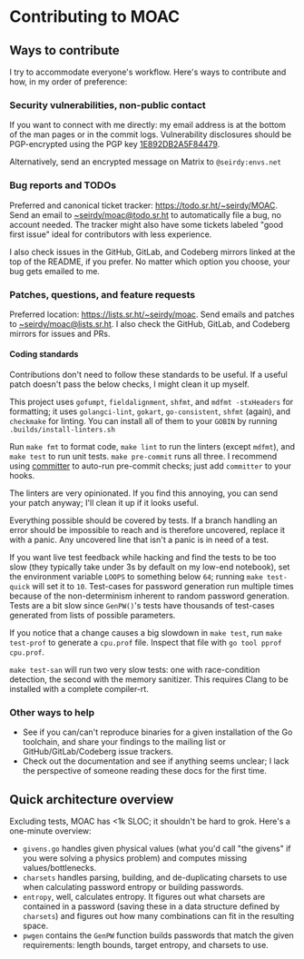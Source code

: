 Contributing to MOAC
====================

Ways to contribute
------------------

I try to accommodate everyone's workflow. Here's ways to contribute and how, in my order of preference:

### Security vulnerabilities, non-public contact

If you want to connect with me directly: my email address is at the bottom of the man pages or in the commit logs. Vulnerability disclosures should be PGP-encrypted using the PGP key [1E892DB2A5F84479](https://seirdy.one/publickey.asc).

Alternatively, send an encrypted message on Matrix to `@seirdy:envs.net`

### Bug reports and TODOs

Preferred and canonical ticket tracker: <https://todo.sr.ht/~seirdy/MOAC>. Send an email to [~seirdy/moac@todo.sr.ht](mailto:~seirdy/MOAC@todo.sr.ht) to automatically file a bug, no account needed. The tracker might also have some tickets labeled "good first issue" ideal for contributors with less experience.

I also check issues in the GitHub, GitLab, and Codeberg mirrors linked at the top of the README, if you prefer. No matter which option you choose, your bug gets emailed to me.

### Patches, questions, and feature requests

Preferred location: <https://lists.sr.ht/~seirdy/moac>. Send emails and patches to [~seirdy/moac@lists.sr.ht](mailto:~seirdy/moac@lists.sr.ht). I also check the GitHub, GitLab, and Codeberg mirrors for issues and PRs.

#### Coding standards

Contributions don't need to follow these standards to be useful. If a useful patch doesn't pass the below checks, I might clean it up myself.

This project uses `gofumpt`, `fieldalignment`, `shfmt`, and `mdfmt -stxHeaders` for formatting; it uses `golangci-lint`, `gokart`, `go-consistent`, `shfmt` (again), and `checkmake` for linting. You can install all of them to your `GOBIN` by running `.builds/install-linters.sh`

Run `make fmt` to format code, `make lint` to run the linters (except `mdfmt`), and `make test` to run unit tests. `make pre-commit` runs all three. I recommend using [committer](https://github.com/Gusto/committer) to auto-run pre-commit checks; just add `committer` to your hooks.

The linters are very opinionated. If you find this annoying, you can send your patch anyway; I'll clean it up if it looks useful.

Everything possible should be covered by tests. If a branch handling an error should be impossible to reach and is therefore uncovered, replace it with a panic. Any uncovered line that isn't a panic is in need of a test.

If you want live test feedback while hacking and find the tests to be too slow (they typically take under 3s by default on my low-end notebook), set the environment variable `LOOPS` to something below `64`; running `make test-quick` will set it to `10`. Test-cases for password generation run multiple times because of the non-determinism inherent to random password generation. Tests are a bit slow since `GenPW()`'s tests have thousands of test-cases generated from lists of possible parameters.

If you notice that a change causes a big slowdown in `make test`, run `make test-prof` to generate a `cpu.prof` file. Inspect that file with `go tool pprof cpu.prof`.

`make test-san` will run two very slow tests: one with race-condition detection, the second with the memory sanitizer. This requires Clang to be installed with a complete compiler-rt.

### Other ways to help

- See if you can/can't reproduce binaries for a given installation of the Go toolchain, and share your findings to the mailing list or GitHub/GitLab/Codeberg issue trackers.
- Check out the documentation and see if anything seems unclear; I lack the perspective of someone reading these docs for the first time.

## Quick architecture overview

Excluding tests, MOAC has <1k SLOC; it shouldn't be hard to grok. Here's a one-minute overview:

- `givens.go` handles given physical values (what you'd call "the givens" if you were solving a physics problem) and computes missing values/bottlenecks.
- `charsets` handles parsing, building, and de-duplicating charsets to use when calculating password entropy or building passwords.
- `entropy`, well, calculates entropy. It figures out what charsets are contained in a password (saving these in a data structure defined by `charsets`) and figures out how many combinations can fit in the resulting space.
- `pwgen` contains the `GenPW` function builds passwords that match the given requirements: length bounds, target entropy, and charsets to use.

